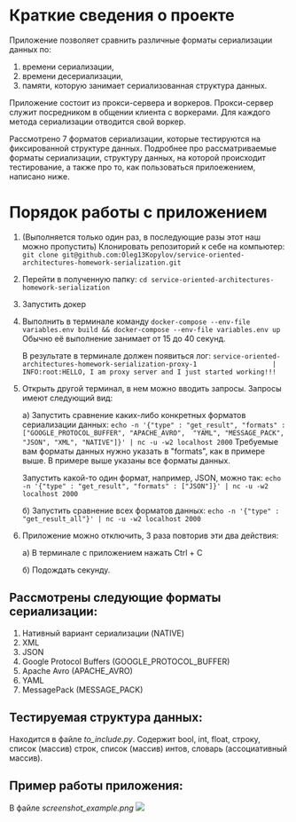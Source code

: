 # Краткие сведения о проекте

Приложение позволяет сравнить различные форматы сериализации данных по:
1) времени сериализации,
2) времени десериализации,
3) памяти, которую занимает сериализованная структура данных.

Приложение состоит из прокси-сервера и воркеров. 
Прокси-сервер служит посредником в общении клиента с воркерами.
Для каждого метода сериализации отводится свой воркер.

Рассмотрено 7 форматов сериализации, которые тестируются на фиксированной структуре данных.
Подробнее про рассматриваемые форматы сериализации, структуру данных, на которой происходит
тестирование, а также про то, как пользоваться прилоежением, написано ниже.

# Порядок работы с приложением

1. (Выполняется только один раз, в последующие разы этот наш можно пропустить)
Клонировать репозиторий к себе на компьютер:
```git clone git@github.com:Oleg13Kopylov/service-oriented-architectures-homework-serialization.git```

3. Перейти в полученную папку:
```cd service-oriented-architectures-homework-serialization```
4. Запустить докер 
5. Выполнить в терминале команду
```docker-compose --env-file variables.env build && docker-compose --env-file variables.env up```
    Обычно её выполнение занимает от 15 до 40 секунд.

    В результате в терминале должен появиться лог:
    ```service-oriented-architectures-homework-serialization-proxy-1                   | INFO:root:HELLO, I am proxy server and I just started working!!!```

6. Открыть другой терминал, в нем можно вводить запросы. Запросы имеют следующий вид:

    а) Запустить сравнение каких-либо конкретных форматов сериализации данных:
   ```echo -n '{"type" : "get_result", "formats" : ["GOOGLE_PROTOCOL_BUFFER", "APACHE_AVRO",  "YAML", "MESSAGE_PACK", "JSON", "XML", "NATIVE"]}' | nc -u -w2 localhost 2000```
    Требуемые вам форматы данных нужно указать в "formats", как в примере выше. В примере выше указаны все форматы данных.

    Запустить какой-то один формат, например, JSON, можно так:
    ```echo -n '{"type" : "get_result", "formats" : ["JSON"]}' | nc -u -w2 localhost 2000```
    
    б) Запустить сравнение всех форматов данных:
```echo -n '{"type" : "get_result_all"}' | nc -u -w2 localhost 2000```


7. Приложение можно отключить, 3 раза повторив эти два действия:

    а) В терминале с приложением нажать Ctrl + C
   
    б) Подождать секунду.

## Рассмотрены следующие форматы сериализации:
1.   Нативный вариант сериализации (NATIVE)
2.   XML
3.   JSON
4.   Google Protocol Buffers (GOOGLE_PROTOCOL_BUFFER)
5.   Apache Avro (APACHE_AVRO)
6.   YAML
7.   MessagePack (MESSAGE_PACK)

## Тестируемая структура данных:
Находится в файле *to_include.py*. Содержит bool, int, float, строку, список (массив)
строк, список (массив) интов, словарь (ассоциативный массив).

## Пример работы приложения:
В файле _screenshot_example.png_
![](/Users/olegkopylov/Desktop/SOA/testing_first_hw/service-oriented-architectures-homework-serialization/screenshot_example.png)



